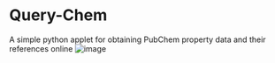 # Query-Chem
A simple python applet for obtaining PubChem property data and their references online
![image](https://github.com/AIoTChemist/Query-Chem/assets/144024504/0730344f-7b73-4f21-8fce-7ad3807499b6)
